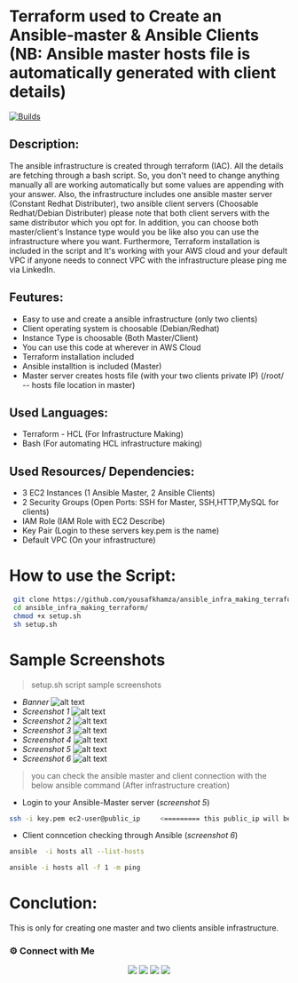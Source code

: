 # Terraform used to Create an Ansible-master & Ansible Clients (NB: Ansible master hosts file is automatically generated with client details) 
[![Builds](https://travis-ci.org/joemccann/dillinger.svg?branch=master)](https://travis-ci.org/joemccann/dillinger)

## Description:
The ansible infrastructure is created through terraform (IAC). All the details are fetching through a bash script. So, you don't need to change anything manually all are working automatically but some values are appending with your answer. Also, the infrastructure includes one ansible master server (Constant Redhat Distributer), two ansible client servers (Choosable Redhat/Debian Distributer) please note that both client servers with the same distributor which you opt for. In addition, you can choose both master/client's Instance type would you be like also you can use the infrastructure where you want. Furthermore, Terraform installation is included in the script and It's working with your AWS cloud and your default VPC if anyone needs to connect VPC with the infrastructure please ping me via LinkedIn.

## Feutures: 
- Easy to use and create a ansible infrastructure (only two clients)
- Client operating system is choosable (Debian/Redhat)
- Instance Type is choosable (Both Master/Client)
- You can use this code at wherever in AWS Cloud
- Terraform installation included 
- Ansible installtion is included (Master)
- Master server creates hosts file (with your two clients private IP) (/root/ -- hosts file location in master)
## Used Languages:
- Terraform - HCL (For Infrastructure Making)
- Bash (For automating HCL infrastructure making)

## Used Resources/ Dependencies: 
- 3 EC2 Instances (1 Ansible Master, 2 Ansible Clients)
- 2 Security Groups (Open Ports: SSH for Master, SSH,HTTP,MySQL for clients)
- IAM Role (IAM Role with EC2 Describe)
- Key Pair (Login to these servers key.pem is the name)
- Default VPC (On your infrastructure)

# How to use the Script:
```sh
 git clone https://github.com/yousafkhamza/ansible_infra_making_terraform.git
 cd ansible_infra_making_terraform/
 chmod +x setup.sh
 sh setup.sh
```
# Sample Screenshots
> setup.sh script sample screenshots
- _Banner_
![alt text](https://i.ibb.co/L9CQfXv/Banner.png)
- _Screenshot 1_
![alt text](https://i.ibb.co/hHxkhrV/1.png)
- _Screenshot 2_
![alt text](https://i.ibb.co/rGwgVgw/2.png)
- _Screenshot 3_
![alt text](https://i.ibb.co/6DFCJqf/3.png)
- _Screenshot 4_
![alt text](https://i.ibb.co/LCgFzqq/4.png)
- _Screenshot 5_
![alt text](https://i.ibb.co/b5WGmt8/5.png)
- _Screenshot 6_
![alt text](https://i.ibb.co/v1gL4Lw/6.png)
> you can check the ansible master and client connection with the below ansible command (After infrastructure creation)
- Login to your Ansible-Master server (_screenshot 5_) 
```sh
ssh -i key.pem ec2-user@public_ip     <========= this public_ip will be printed so please use that ip with the same
```
- Client conncetion checking through Ansible (_screenshot 6_)
```sh
ansible  -i hosts all --list-hosts

ansible -i hosts all -f 1 -m ping
```

# Conclution:  
This is only for creating one master and two clients ansible infrastructure.

### ⚙️ Connect with Me

<p align="center">
<a href="mailto:yousaf.k.hamza@gmail.com"><img src="https://img.shields.io/badge/Gmail-D14836?style=for-the-badge&logo=gmail&logoColor=white"/></a>
<a href="https://www.linkedin.com/in/yousafkhamza"><img src="https://img.shields.io/badge/LinkedIn-0077B5?style=for-the-badge&logo=linkedin&logoColor=white"/></a> 
<a href="https://www.instagram.com/yousafkhamza"><img src="https://img.shields.io/badge/Instagram-E4405F?style=for-the-badge&logo=instagram&logoColor=white"/></a>
<a href="https://wa.me/%2B917736720639?text=This%20message%20from%20GitHub."><img src="https://img.shields.io/badge/WhatsApp-25D366?style=for-the-badge&logo=whatsapp&logoColor=white"/></a>

